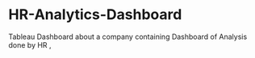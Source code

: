 # HR-Analytics-Dashboard
Tableau Dashboard about a company containing Dashboard of Analysis done by HR ,
